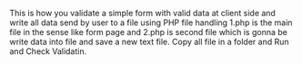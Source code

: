 This is how you validate a simple form with valid data  at client side and write all data send by user to a file using PHP file handling
1.php is the main file in the sense like form page and 2.php is second file which is gonna be write data into file and save a new text file. Copy all file in a folder and Run and Check Validatin.
